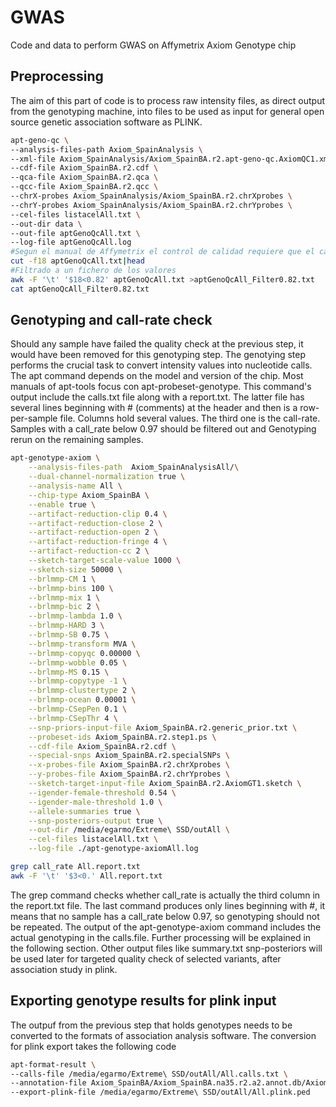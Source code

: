 # GWAS
Code and data to perform GWAS on Affymetrix Axiom Genotype chip
## Preprocessing
The aim of this part of code is to process raw intensity files, as direct output from the genotyping machine, into files to be used as input for general open source genetic association software as PLINK. 
```bash
apt-geno-qc \
--analysis-files-path Axiom_SpainAnalysis \
--xml-file Axiom_SpainAnalysis/Axiom_SpainBA.r2.apt-geno-qc.AxiomQC1.xml \
--cdf-file Axiom_SpainBA.r2.cdf \
--qca-file Axiom_SpainBA.r2.qca \
--qcc-file Axiom_SpainBA.r2.qcc \
--chrX-probes Axiom_SpainAnalysis/Axiom_SpainBA.r2.chrXprobes \
--chrY-probes Axiom_SpainAnalysis/Axiom_SpainBA.r2.chrYprobes \
--cel-files listacelAll.txt \
--out-dir data \
--out-file aptGenoQcAll.txt \
--log-file aptGenoQcAll.log
#Segun el manual de Affymetrix el control de calidad requiere que el campo 'axiom-dishqc-DQC' tenga valor superior a 0.82 para cada muestra. Es columna decimooctava (18). Comprobación en la línea siguiente
cut -f18 aptGenoQcAll.txt|head
#Filtrado a un fichero de los valores 
awk -F '\t' '$18<0.82' aptGenoQcAll.txt >aptGenoQcAll_Filter0.82.txt
cat aptGenoQcAll_Filter0.82.txt
```
## Genotyping and call-rate check
Should any sample have failed the quality check at the previous step, it would have been removed for this genotyping step. The genotying step performs the crucial task to convert intensity values into nucleotide calls. The apt command depends on the model and version of the chip. Most manuals of apt-tools focus con apt-probeset-genotype. This command's output include the calls.txt file along with a report.txt. The latter file has several lines beginning with # (comments) at the header and then is a row-per-sample file. Columns hold several values. The third one is the call-rate. Samples with a call_rate below 0.97 should be filtered out and Genotyping rerun on the remaining samples.
```bash
apt-genotype-axiom \
    --analysis-files-path  Axiom_SpainAnalysisAll/\
    --dual-channel-normalization true \
    --analysis-name All \
    --chip-type Axiom_SpainBA \
    --enable true \
    --artifact-reduction-clip 0.4 \
    --artifact-reduction-close 2 \
    --artifact-reduction-open 2 \
    --artifact-reduction-fringe 4 \
    --artifact-reduction-cc 2 \
    --sketch-target-scale-value 1000 \
    --sketch-size 50000 \
    --brlmmp-CM 1 \
    --brlmmp-bins 100 \
    --brlmmp-mix 1 \
    --brlmmp-bic 2 \
    --brlmmp-lambda 1.0 \
    --brlmmp-HARD 3 \
    --brlmmp-SB 0.75 \
    --brlmmp-transform MVA \
    --brlmmp-copyqc 0.00000 \
    --brlmmp-wobble 0.05 \
    --brlmmp-MS 0.15 \
    --brlmmp-copytype -1 \
    --brlmmp-clustertype 2 \
    --brlmmp-ocean 0.00001 \
    --brlmmp-CSepPen 0.1 \
    --brlmmp-CSepThr 4 \
    --snp-priors-input-file Axiom_SpainBA.r2.generic_prior.txt \
    --probeset-ids Axiom_SpainBA.r2.step1.ps \
    --cdf-file Axiom_SpainBA.r2.cdf \
    --special-snps Axiom_SpainBA.r2.specialSNPs \
    --x-probes-file Axiom_SpainBA.r2.chrXprobes \
    --y-probes-file Axiom_SpainBA.r2.chrYprobes \
    --sketch-target-input-file Axiom_SpainBA.r2.AxiomGT1.sketch \
    --igender-female-threshold 0.54 \
    --igender-male-threshold 1.0 \
    --allele-summaries true \
    --snp-posteriors-output true \
    --out-dir /media/egarmo/Extreme\ SSD/outAll \
    --cel-files listacelAll.txt \
    --log-file ./apt-genotype-axiomAll.log

grep call_rate All.report.txt
awk -F '\t' '$3<0.' All.report.txt 
```
The grep command checks whether call_rate is actually the third column in the report.txt file. The last command produces only lines beginning with #, it means that no sample has a call_rate below 0.97, so genotyping should not be repeated. 
The output of the apt-genotype-axiom command includes the actual genotyping in the calls.file. Further processing will be explained in the following section. Other output files like summary.txt  snp-posteriors will be used later for targeted quality check of selected variants, after association study in plink. 
## Exporting genotype results for plink input
The outpuf from the previous step that holds genotypes needs to be converted to the formats of association analysis software. The conversion for plink export takes the following code
```bash
apt-format-result \
--calls-file /media/egarmo/Extreme\ SSD/outAll/All.calls.txt \
--annotation-file Axiom_SpainBA/Axiom_SpainBA.na35.r2.a2.annot.db/Axiom_SpainBA.na35.r2.a2.annot.db \
--export-plink-file /media/egarmo/Extreme\ SSD/outAll/All.plink.ped
```
